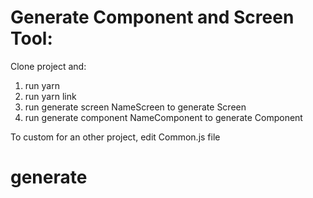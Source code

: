 # Generate Component and Screen Tool:

Clone project and:

1. run yarn
2. run yarn link
3. run generate screen NameScreen to generate Screen
4. run generate component NameComponent to generate Component

To custom for an other project, edit Common.js file
# generate

